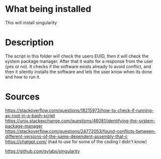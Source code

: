 # What being installed
This will install singularity 

# Description
The script in this folder will check the users EUID, then it will check the system package manager. After that it waits for a response from the user (yes or no). It checks if the software exists already to avoid conflict, and then it silently installs the software and lets the user know when its done and how to run it.

# Sources 
https://stackoverflow.com/questions/18215973/how-to-check-if-running-as-root-in-a-bash-script <br>
https://unix.stackexchange.com/questions/46081/identifying-the-system-package-manager <br>
https://stackoverflow.com/questions/24772053/found-conflicts-between-different-versions-of-the-same-dependent-assembly-that-c <br>
https://chatgpt.com/ (had to use for some of the coding I didn't know) <br> 

https://github.com/sylabs/singularity
